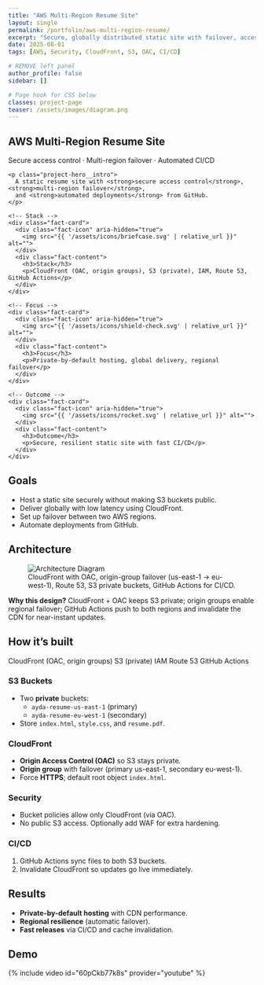 ```yaml
---
title: "AWS Multi-Region Resume Site"
layout: single
permalink: /portfolio/aws-multi-region-resume/
excerpt: "Secure, globally distributed static site with failover, access control, and CI/CD."
date: 2025-08-01
tags: [AWS, Security, CloudFront, S3, OAC, CI/CD]

# REMOVE left panel
author_profile: false
sidebar: []

# Page hook for CSS below
classes: project-page
teaser: /assets/images/diagram.png
---
```


<!-- HERO -->
<section class="project-hero">
  <div class="project-hero__inner">
    <h1 class="project-hero__title">AWS Multi-Region Resume Site</h1>
    <p class="project-hero__tagline">Secure access control · Multi-region failover · Automated CI/CD</p>

    <p class="project-hero__intro">
      A static resume site with <strong>secure access control</strong>, <strong>multi-region failover</strong>,
      and <strong>automated deployments</strong> from GitHub.
    </p>
  </div>
</section>

<!-- QUICK FACTS -->
<section class="facts">
  <div class="facts-grid">

    <!-- Stack -->
    <div class="fact-card">
      <div class="fact-icon" aria-hidden="true">
        <img src="{{ '/assets/icons/briefcase.svg' | relative_url }}" alt="">
      </div>
      <div class="fact-content">
        <h3>Stack</h3>
        <p>CloudFront (OAC, origin groups), S3 (private), IAM, Route 53, GitHub Actions</p>
      </div>
    </div>

    <!-- Focus -->
    <div class="fact-card">
      <div class="fact-icon" aria-hidden="true">
        <img src="{{ '/assets/icons/shield-check.svg' | relative_url }}" alt="">
      </div>
      <div class="fact-content">
        <h3>Focus</h3>
        <p>Private-by-default hosting, global delivery, regional failover</p>
      </div>
    </div>

    <!-- Outcome -->
    <div class="fact-card">
      <div class="fact-icon" aria-hidden="true">
        <img src="{{ '/assets/icons/rocket.svg' | relative_url }}" alt="">
      </div>
      <div class="fact-content">
        <h3>Outcome</h3>
        <p>Secure, resilient static site with fast CI/CD</p>
      </div>
    </div>

  </div>
</section>

<!-- GOALS -->
<section class="section-card">
  <h2>Goals</h2>
  <ul>
    <li>Host a static site securely without making S3 buckets public.</li>
    <li>Deliver globally with low latency using CloudFront.</li>
    <li>Set up failover between two AWS regions.</li>
    <li>Automate deployments from GitHub.</li>
  </ul>
</section>

<!-- ARCHITECTURE -->
<section class="section-card">
  <h2>Architecture</h2>
  <figure class="figure">
    <img src="{{ '/assets/images/diagram.png' | relative_url }}" alt="Architecture Diagram">
    <figcaption>CloudFront with OAC, origin-group failover (us-east-1 → eu-west-1), Route 53, S3 private buckets, GitHub Actions for CI/CD.</figcaption>
  </figure>

  <div class="callout callout--info">
    <strong>Why this design?</strong> CloudFront + OAC keeps S3 private; origin groups enable regional failover; GitHub Actions push to both regions and invalidate the CDN for near-instant updates.
  </div>
</section>

<!-- HOW IT'S BUILT -->
<section class="section-card">
  <h2>How it’s built</h2>

  <div class="stack-badges">
    <span>CloudFront (OAC, origin groups)</span>
    <span>S3 (private)</span>
    <span>IAM</span>
    <span>Route 53</span>
    <span>GitHub Actions</span>
  </div>

  <h3>S3 Buckets</h3>
  <ul>
    <li>Two <strong>private</strong> buckets:
      <ul>
        <li><code>ayda-resume-us-east-1</code> (primary)</li>
        <li><code>ayda-resume-eu-west-1</code> (secondary)</li>
      </ul>
    </li>
    <li>Store <code>index.html</code>, <code>style.css</code>, and <code>resume.pdf</code>.</li>
  </ul>

  <h3>CloudFront</h3>
  <ul>
    <li><strong>Origin Access Control (OAC)</strong> so S3 stays private.</li>
    <li><strong>Origin group</strong> with failover (primary us-east-1, secondary eu-west-1).</li>
    <li>Force <strong>HTTPS</strong>; default root object <code>index.html</code>.</li>
  </ul>

  <h3>Security</h3>
  <ul>
    <li>Bucket policies allow only CloudFront (via OAC).</li>
    <li>No public S3 access. Optionally add WAF for extra hardening.</li>
  </ul>

  <h3>CI/CD</h3>
  <ol>
    <li>GitHub Actions sync files to both S3 buckets.</li>
    <li>Invalidate CloudFront so updates go live immediately.</li>
  </ol>
</section>

<!-- RESULTS -->
<section class="section-card">
  <h2>Results</h2>
  <ul>
    <li><strong>Private-by-default hosting</strong> with CDN performance.</li>
    <li><strong>Regional resilience</strong> (automatic failover).</li>
    <li><strong>Fast releases</strong> via CI/CD and cache invalidation.</li>
  </ul>
</section>

<!-- DEMO -->
<section class="section-card">
  <h2>Demo</h2>
  {% include video id="60pCkb77k8s" provider="youtube" %}
</section>
